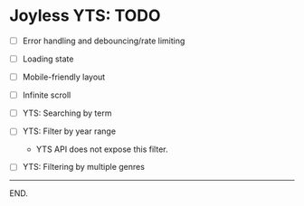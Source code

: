 # Joyless YTS: TODO

- [ ] Error handling and debouncing/rate limiting

- [ ] Loading state

- [ ] Mobile-friendly layout

- [ ] Infinite scroll

- [ ] YTS: Searching by term

- [ ] YTS: Filter by year range
  * YTS API does not expose this filter.

- [ ] YTS: Filtering by multiple genres

---

END.
